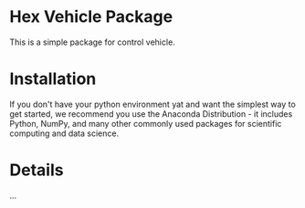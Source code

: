 # Hex Vehicle Package
This is a simple package for control vehicle.

# Installation
If you don't have your python environment yat and want the simplest way to get started, we recommend you use the Anaconda Distribution - it includes Python, NumPy, and many other commonly used packages for scientific computing and data science.

# Details
...